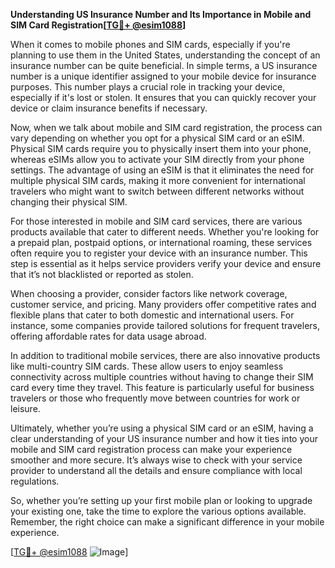 **Understanding US Insurance Number and Its Importance in Mobile and SIM Card Registration[[TG💪+ @esim1088](https://t.me/s/esim1088)]**

When it comes to mobile phones and SIM cards, especially if you're planning to use them in the United States, understanding the concept of an insurance number can be quite beneficial. In simple terms, a US insurance number is a unique identifier assigned to your mobile device for insurance purposes. This number plays a crucial role in tracking your device, especially if it's lost or stolen. It ensures that you can quickly recover your device or claim insurance benefits if necessary.

Now, when we talk about mobile and SIM card registration, the process can vary depending on whether you opt for a physical SIM card or an eSIM. Physical SIM cards require you to physically insert them into your phone, whereas eSIMs allow you to activate your SIM directly from your phone settings. The advantage of using an eSIM is that it eliminates the need for multiple physical SIM cards, making it more convenient for international travelers who might want to switch between different networks without changing their physical SIM.

For those interested in mobile and SIM card services, there are various products available that cater to different needs. Whether you're looking for a prepaid plan, postpaid options, or international roaming, these services often require you to register your device with an insurance number. This step is essential as it helps service providers verify your device and ensure that it’s not blacklisted or reported as stolen.

When choosing a provider, consider factors like network coverage, customer service, and pricing. Many providers offer competitive rates and flexible plans that cater to both domestic and international users. For instance, some companies provide tailored solutions for frequent travelers, offering affordable rates for data usage abroad.

In addition to traditional mobile services, there are also innovative products like multi-country SIM cards. These allow users to enjoy seamless connectivity across multiple countries without having to change their SIM card every time they travel. This feature is particularly useful for business travelers or those who frequently move between countries for work or leisure.

Ultimately, whether you’re using a physical SIM card or an eSIM, having a clear understanding of your US insurance number and how it ties into your mobile and SIM card registration process can make your experience smoother and more secure. It’s always wise to check with your service provider to understand all the details and ensure compliance with local regulations.

So, whether you’re setting up your first mobile plan or looking to upgrade your existing one, take the time to explore the various options available. Remember, the right choice can make a significant difference in your mobile experience. 

[[TG💪+ @esim1088](https://t.me/s/esim1088) ![Image](https://i.postimg.cc/Y0z9fWf4/image.png)]